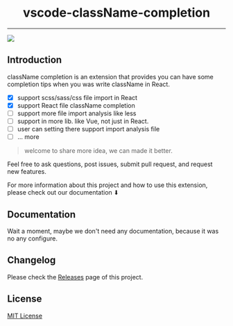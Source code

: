 <h1 align="center">vscode-className-completion</h1>

---

<img src="./assets/use-extension-example.gif" />

## Introduction

className completion is an extension that provides you can have some completion tips when you was write className in React.

- [x] support scss/sass/css file import in React
- [x] support React file className completion
- [ ] support more file import analysis like less
- [ ] support in more lib. like Vue, not just in React.
- [ ] user can setting there support import analysis file
- [ ] ... more

> welcome to share more idea, we can made it better.

Feel free to ask questions, post issues, submit pull request, and request new features.

For more information about this project and how to use this extension, please check out our documentation ⬇︎

## Documentation

Wait a moment, maybe we don't need any documentation, because it was no any configure.

## Changelog

Please check the [Releases](https://github.com/ZWkang/vscode-className-completion/releases) page of this project.

## License

[MIT License](LICENSE.md)
